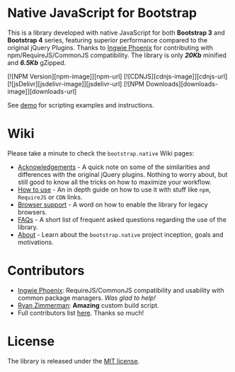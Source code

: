 # Native JavaScript for Bootstrap
This is a library developed with native JavaScript for both <strong>Bootstrap 3</strong> and <strong>Bootstrap 4</strong> series, featuring superior performance compared to the original jQuery Plugins. Thanks to [Ingwie Phoenix](https://github.com/IngwiePhoenix) for contributing with npm/RequireJS/CommonJS compatibility. The library is only ***20Kb*** minified and ***6.5Kb*** gZipped.

[![NPM Version][npm-image]][npm-url]
[![CDNJS][cdnjs-image]][cdnjs-url]
[![jsDelivr][jsdelivr-image]][jsdelivr-url]
[![NPM Downloads][downloads-image]][downloads-url]

See <a href="http://thednp.github.io/bootstrap.native/">demo</a> for scripting examples and instructions.

# Wiki
Please take a minute to check the `bootstrap.native` Wiki pages:
* [Acknowledgements](https://github.com/thednp/bootstrap.native/wiki/Acknowledgements) - A quick note on some of the similarities and differences with the original jQuery plugins. Nothing to worry about, but still good to know all the tricks on how to maximize your workflow.
* [How to use](https://github.com/thednp/bootstrap.native/wiki/How-to-use) - An in depth guide on how to use it with stuff like `npm`, `RequireJS` or `CDN` links.
* [Browser support](https://github.com/thednp/bootstrap.native/wiki/Browser-support) - A word on how to enable the library for legacy browsers.
* [FAQs](https://github.com/thednp/bootstrap.native/wiki/FAQs) - A short list of frequent asked questions regarding the use of the library.
* [About](https://github.com/thednp/bootstrap.native/wiki/About) - Learn about the `bootstrap.native` project inception, goals and motivations.

# Contributors
- [Ingwie Phoenix](https://github.com/IngwiePhoenix): RequireJS/CommonJS compatibility and usability with common package managers. _Was glad to help!_
- [Ryan Zimmerman](https://github.com/RyanZim): **Amazing** custom build script.
- Full contributors list [here](https://github.com/thednp/bootstrap.native/graphs/contributors). Thanks so much!

# License
The library is released under the [MIT license](https://github.com/thednp/bootstrap.native/blob/master/LICENSE).